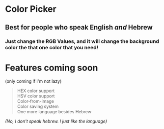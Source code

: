 # Color Picker
## Best for people who speak English *and* Hebrew <br>


### Just change the RGB Values, and it will change the background color the that one color that you need! <br>

# Features coming soon
(only coming if I'm not lazy)
> HEX color support <br>
> HSV color support <br>
> Color-from-image <br>
> Color saving system <br>
> One more language besides Hebrew <br>

*(No, I don't speak hebrew. I just like the language)*